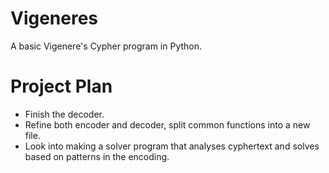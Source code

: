 # Vigeneres
A basic Vigenere's Cypher program in Python.

# Project Plan
- Finish the decoder.
- Refine both encoder and decoder, split common functions into a new file.
- Look into making a solver program that analyses cyphertext and solves based on patterns in the encoding.